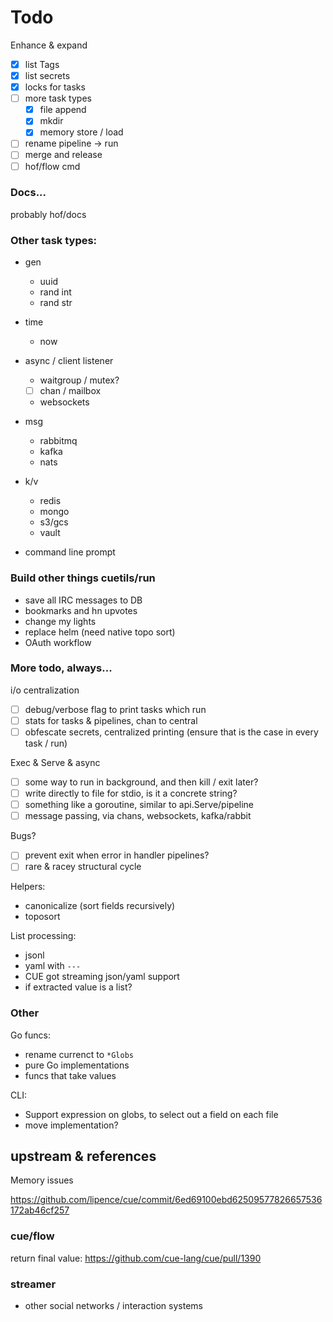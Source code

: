 # Todo

Enhance & expand

- [x] list Tags
- [x] list secrets
- [x] locks for tasks
- [ ] more task types
    - [x] file append
    - [x] mkdir
    - [x] memory store / load
- [ ] rename pipeline -> run
- [ ] merge and release
- [ ] hof/flow cmd

### Docs...

probably hof/docs


### Other task types:

- gen
  - uuid
  - rand int
  - rand str

- time
  - now

- async / client listener
  - waitgroup / mutex?
  - [ ] chan / mailbox
  - websockets

- msg
  - rabbitmq
  - kafka
  - nats

- k/v
  - redis
  - mongo
  - s3/gcs
  - vault
- command line prompt

### Build other things cuetils/run

- save all IRC messages to DB
- bookmarks and hn upvotes
- change my lights
- replace helm (need native topo sort)
- OAuth workflow

### More todo, always...

i/o centralization

- [ ] debug/verbose flag to print tasks which run
- [ ] stats for tasks & pipelines, chan to central
- [ ] obfescate secrets, centralized printing (ensure that is the case in every task / run)

Exec & Serve & async

- [ ] some way to run in background, and then kill / exit later?
- [ ] write directly to file for stdio, is it a concrete string?
- [ ] something like a goroutine, similar to api.Serve/pipeline
- [ ] message passing, via chans, websockets, kafka/rabbit

Bugs?

- [ ] prevent exit when error in handler pipelines?
- [ ] rare & racey structural cycle

Helpers:

- canonicalize (sort fields recursively)
- toposort

List processing:

- jsonl
- yaml with `---`
- CUE got streaming json/yaml support
- if extracted value is a list?

### Other

Go funcs:

- rename currenct to `*Globs`
- pure Go implementations
- funcs that take values

CLI:

- Support expression on globs, to select out a field on each file
- move implementation?

## upstream & references

Memory issues

https://github.com/lipence/cue/commit/6ed69100ebd62509577826657536172ab46cf257

### cue/flow

return final value: https://github.com/cue-lang/cue/pull/1390


### streamer

- other social networks / interaction systems
